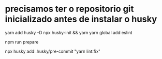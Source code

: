 
# precisamos ter o repositorio git inicializado antes de instalar o husky


yarn add husky -D
npx husky-init && yarn 
yarn global add eslint

npm run prepare

  npx husky add .husky/pre-commit "yarn lint:fix"

